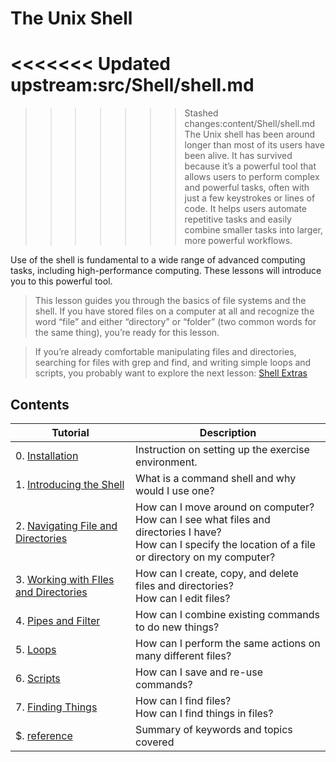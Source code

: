 # The Unix Shell

<<<<<<< Updated upstream:src/Shell/shell.md
=======

>>>>>>> Stashed changes:content/Shell/shell.md
The Unix shell has been around longer than most of its users have been alive. It has survived because it’s a powerful tool that allows users to perform complex and powerful tasks, often with just a few keystrokes or lines of code. It helps users automate repetitive tasks and easily combine smaller tasks into larger, more powerful workflows.

Use of the shell is fundamental to a wide range of advanced computing tasks, including high-performance computing. These lessons will introduce you to this powerful tool.

> This lesson guides you through the basics of file systems and the shell. If you have stored files on a computer at all and recognize the word “file” and either “directory” or “folder” (two common words for the same thing), you’re ready for this lesson.

> If you’re already comfortable manipulating files and directories, searching for files with grep and find, and writing simple loops and scripts, you probably want to explore the next lesson: [Shell Extras](../Shell_Extras/introduction.md)


## Contents
| Tutorial | Description |
|    ---   |     ---     |
| 0. [Installation](installation.md) | Instruction on setting up the exercise environment.|
| 1. [Introducing the Shell](shell.md) | What is a command shell and why would I use one?|
| 2. [Navigating File and Directories](fileDir.md) | How can I move around on computer?<br> How can I see what files and directories I have?<br> How can I specify the location of a file or directory on my computer?|
| 3. [Working with FIles and Directories](create.md)|How can I create, copy, and delete files and directories? <br>How can I edit files?|
| 4. [Pipes and Filter](pipefilter.md)|How can I combine existing commands to do new things?|
| 5. [Loops](loops.md)|How can I perform the same actions on many different files?|
| 6. [Scripts](scripts.md)|How can I save and re-use commands?|
| 7. [Finding Things](find.md)|How can I find files?<br>How can I find things in files?|
|$. [reference](reference.md)| Summary of keywords and topics covered|